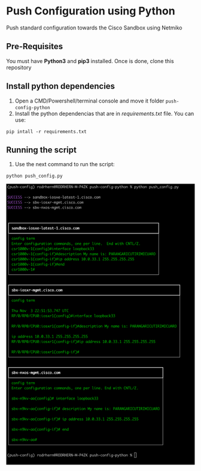 # Push Configuration using Python
Push standard configuration towards the Cisco Sandbox using Netmiko

## Pre-Requisites
You must have **Python3** and **pip3** installed. 
Once is done, clone this repository

## Install python dependencies
1. Open a CMD/Powershell/terminal console and move it folder `push-config-python`
2. Install the python dependencias that are in _requirements.txt_ file. You can use:
```
pip intall -r requirements.txt
```

## Running the script
1. Use the next command to run the script:
```
python push_config.py
```

![image](./images/push_conf_screnshoot.png)